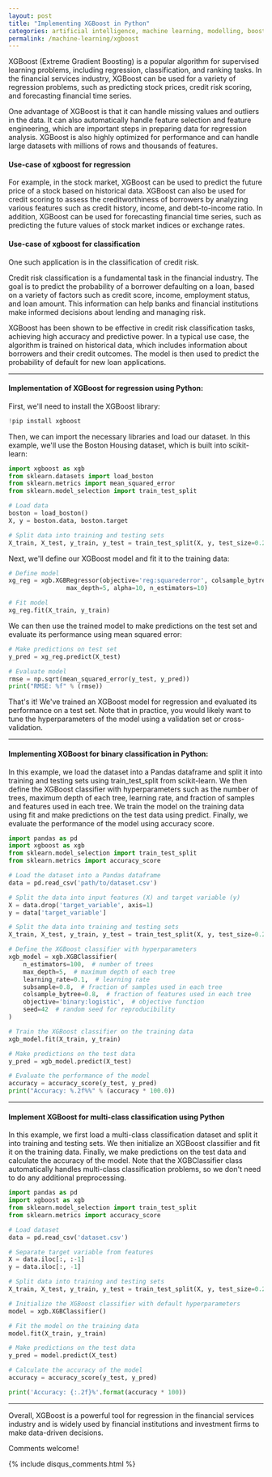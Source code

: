 ```yaml
---
layout: post
title: "Implementing XGBoost in Python"
categories: artificial intelligence, machine learning, modelling, boosting, xgboost
permalink: /machine-learning/xgboost
---
```

XGBoost (Extreme Gradient Boosting) is a popular algorithm for supervised learning problems, including regression, classification, and ranking tasks. In the financial services industry, XGBoost can be used for a variety of regression problems, such as predicting stock prices, credit risk scoring, and forecasting financial time series.

One advantage of XGBoost is that it can handle missing values and outliers in the data. It can also automatically handle feature selection and feature engineering, which are important steps in preparing data for regression analysis. XGBoost is also highly optimized for performance and can handle large datasets with millions of rows and thousands of features.

#### Use-case of xgboost for regression
For example, in the stock market, XGBoost can be used to predict the future price of a stock based on historical data. XGBoost can also be used for credit scoring to assess the creditworthiness of borrowers by analyzing various features such as credit history, income, and debt-to-income ratio. In addition, XGBoost can be used for forecasting financial time series, such as predicting the future values of stock market indices or exchange rates.

#### Use-case of xgboost for classification
One such application is in the classification of credit risk.

Credit risk classification is a fundamental task in the financial industry. The goal is to predict the probability of a borrower defaulting on a loan, based on a variety of factors such as credit score, income, employment status, and loan amount. This information can help banks and financial institutions make informed decisions about lending and managing risk.

XGBoost has been shown to be effective in credit risk classification tasks, achieving high accuracy and predictive power. In a typical use case, the algorithm is trained on historical data, which includes information about borrowers and their credit outcomes. The model is then used to predict the probability of default for new loan applications.

---

#### Implementation of XGBoost for regression using Python:
First, we'll need to install the XGBoost library:
```python
!pip install xgboost
```

Then, we can import the necessary libraries and load our dataset. In this example, we'll use the Boston Housing dataset, which is built into scikit-learn:
```python
import xgboost as xgb
from sklearn.datasets import load_boston
from sklearn.metrics import mean_squared_error
from sklearn.model_selection import train_test_split

# Load data
boston = load_boston()
X, y = boston.data, boston.target

# Split data into training and testing sets
X_train, X_test, y_train, y_test = train_test_split(X, y, test_size=0.2, random_state=42)
```

Next, we'll define our XGBoost model and fit it to the training data:
```python
# Define model
xg_reg = xgb.XGBRegressor(objective='reg:squarederror', colsample_bytree=0.3, learning_rate=0.1,
                max_depth=5, alpha=10, n_estimators=10)

# Fit model
xg_reg.fit(X_train, y_train)
```

We can then use the trained model to make predictions on the test set and evaluate its performance using mean squared error:
```python
# Make predictions on test set
y_pred = xg_reg.predict(X_test)

# Evaluate model
rmse = np.sqrt(mean_squared_error(y_test, y_pred))
print("RMSE: %f" % (rmse))
```

That's it! We've trained an XGBoost model for regression and evaluated its performance on a test set. Note that in practice, you would likely want to tune the hyperparameters of the model using a validation set or cross-validation.

---

#### Implementing XGBoost for binary classification in Python:
In this example, we load the dataset into a Pandas dataframe and split it into training and testing sets using train_test_split from scikit-learn. We then define the XGBoost classifier with hyperparameters such as the number of trees, maximum depth of each tree, learning rate, and fraction of samples and features used in each tree. We train the model on the training data using fit and make predictions on the test data using predict. Finally, we evaluate the performance of the model using accuracy score.

```python
import pandas as pd
import xgboost as xgb
from sklearn.model_selection import train_test_split
from sklearn.metrics import accuracy_score

# Load the dataset into a Pandas dataframe
data = pd.read_csv('path/to/dataset.csv')

# Split the data into input features (X) and target variable (y)
X = data.drop('target_variable', axis=1)
y = data['target_variable']

# Split the data into training and testing sets
X_train, X_test, y_train, y_test = train_test_split(X, y, test_size=0.2)

# Define the XGBoost classifier with hyperparameters
xgb_model = xgb.XGBClassifier(
    n_estimators=100,  # number of trees
    max_depth=5,  # maximum depth of each tree
    learning_rate=0.1,  # learning rate
    subsample=0.8,  # fraction of samples used in each tree
    colsample_bytree=0.8,  # fraction of features used in each tree
    objective='binary:logistic',  # objective function
    seed=42  # random seed for reproducibility
)

# Train the XGBoost classifier on the training data
xgb_model.fit(X_train, y_train)

# Make predictions on the test data
y_pred = xgb_model.predict(X_test)

# Evaluate the performance of the model
accuracy = accuracy_score(y_test, y_pred)
print("Accuracy: %.2f%%" % (accuracy * 100.0))
```

---

#### Implement XGBoost for multi-class classification using Python
In this example, we first load a multi-class classification dataset and split it into training and testing sets. We then initialize an XGBoost classifier and fit it on the training data. Finally, we make predictions on the test data and calculate the accuracy of the model. Note that the XGBClassifier class automatically handles multi-class classification problems, so we don't need to do any additional preprocessing.

```python
import pandas as pd
import xgboost as xgb
from sklearn.model_selection import train_test_split
from sklearn.metrics import accuracy_score

# Load dataset
data = pd.read_csv('dataset.csv')

# Separate target variable from features
X = data.iloc[:, :-1]
y = data.iloc[:, -1]

# Split data into training and testing sets
X_train, X_test, y_train, y_test = train_test_split(X, y, test_size=0.2, random_state=123)

# Initialize the XGBoost classifier with default hyperparameters
model = xgb.XGBClassifier()

# Fit the model on the training data
model.fit(X_train, y_train)

# Make predictions on the test data
y_pred = model.predict(X_test)

# Calculate the accuracy of the model
accuracy = accuracy_score(y_test, y_pred)

print('Accuracy: {:.2f}%'.format(accuracy * 100))
```

---

Overall, XGBoost is a powerful tool for regression in the financial services industry and is widely used by financial institutions and investment firms to make data-driven decisions.

Comments welcome!

{% include disqus_comments.html %}
